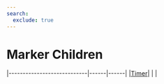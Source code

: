 ```yaml
---
search:
  exclude: true
---
```


<h1 class="heading"><span class="name">Marker Children</span></h1>

|----------------------------|------|------|
|[Timer](../objects/timer.md)|&nbsp;|&nbsp;|
